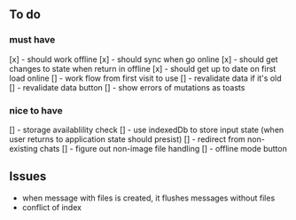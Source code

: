 ## To do

### must have

[x] - should work offline
[x] - should sync when go online
[x] - should get changes to state when return in offline
[x] - should get up to date on first load online
[] - work flow from first visit to use
[] - revalidate data if it's old
[] - revalidate data button
[] - show errors of mutations as toasts

### nice to have

[] - storage availablility check
[] - use indexedDb to store input state (when user returns to application state should presist)
[] - redirect from non-existing chats
[] - figure out non-image file handling
[] - offline mode button

## Issues

- when message with files is created, it flushes messages without files
- conflict of index
